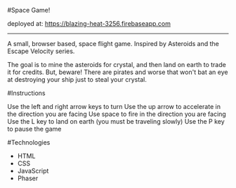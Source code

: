 #Space Game!

deployed at: https://blazing-heat-3256.firebaseapp.com

---

A small, browser based, space flight game. Inspired by Asteroids and the Escape Velocity series.

The goal is to mine the asteroids for crystal, and then land on earth to trade it for credits. But, beware! There are pirates and worse that won't bat an eye at destroying your ship just to steal your crystal.

#Instructions

Use the left and right arrow keys to turn
Use the up arrow to accelerate in the direction you are facing
Use space to fire in the direction you are facing
Use the L key to land on earth (you must be traveling slowly)
Use the P key to pause the game

#Technologies

* HTML
* CSS
* JavaScript
* Phaser
